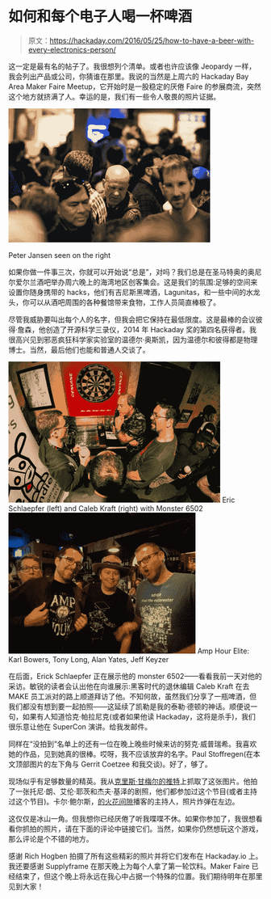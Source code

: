 # 如何和每个电子人喝一杯啤酒

> 原文：<https://hackaday.com/2016/05/25/how-to-have-a-beer-with-every-electronics-person/>

这一定是最有名的帖子了。我很想列个清单。或者也许应该像 Jeopardy 一样，我会列出产品或公司，你猜谁在那里。我说的当然是上周六的 Hackaday Bay Area Maker Faire Meetup，它开始时是一股稳定的厌倦 Faire 的参展商流，突然这个地方就挤满了人。幸运的是，我们有一些令人敬畏的照片证据。

![Peter Jansen seen on the right](img/91df29fef07b487e7f20b34c99d8d3db.png)

Peter Jansen seen on the right

如果你做一件事三次，你就可以开始说“总是”，对吗？我们总是在圣马特奥的奥尼尔爱尔兰酒吧举办周六晚上的海湾地区创客集会。这是我们的氛围:足够的空间来设置你随身携带的 hacks，他们有吉尼斯黑啤酒，Lagunitas，和一些中间的水龙头，你可以从酒吧周围的各种餐馆带来食物，工作人员简直棒极了。

尽管我威胁要叫出每个人的名字，但我会把它保持在最低限度。这是最棒的会议彼得·詹森，他创造了开源科学三录仪，2014 年 Hackaday 奖的第四名获得者。我很高兴见到邪恶疯狂科学家实验室的温德尔·奥斯凯，因为温德尔和彼得都是物理博士。当然，最后他们也能和普通人交谈了。

 [![Eric Schlaepfer (left) and Caleb Kraft (right) with Monster 6502](img/92c45692f7b25109e5e0b38c1373506c.png "2016-bamf-meetup-monster-6502-eric-schlaepfer-caleb-kraft")](https://hackaday.com/2016/05/25/how-to-have-a-beer-with-every-electronics-person/2016-bamf-meetup-monster-6502-eric-schlaepfer-caleb-kraft/) Eric Schlaepfer (left) and Caleb Kraft (right) with Monster 6502 [![Amp Hour Elite: Karl Bowers, Tony Long, Alan Yates, Jeff Keyzer](img/83a10b72dff706dbe0863766d21b0613.png "2016-bamf-meetup-amp-hour-elite")](https://hackaday.com/2016/05/25/how-to-have-a-beer-with-every-electronics-person/2016-bamf-meetup-amp-hour-elite/) Amp Hour Elite: Karl Bowers, Tony Long, Alan Yates, Jeff Keyzer

在后面，Erick Schlaepfer 正在展示他的 monster 6502——看看我前一天对他的采访。敏锐的读者会认出他在向谁展示:黑客时代的退休编辑 Caleb Kraft 在去 MAKE 员工派对的路上顺道拜访了他。不知何故，虽然我们分享了一瓶啤酒，但我们都没有想到要一起拍照——这延续了凯勒是我的泰勒·德顿的神话。顺便说一句，如果有人知道恰克·帕拉尼克(或者如果他读 Hackaday，这将是杀手)，我们很乐意让他在 SuperCon 演讲。给我发邮件。

同样在“没拍到”名单上的还有一位在晚上晚些时候来访的努克·威普瑞希。我喜欢她的作品，见到她真的很棒。哎呀，我不应该放弃的名字。Paul Stoffregen(在本文顶部图片的左下角与 Gerrit Coetzee 和我交谈)。好了，够了。

现场似乎有足够数量的精英。我从[克里斯·甘梅尔的推特](https://twitter.com/Chris_Gammell/status/734244632901521408)上抓取了这张图片。他拍了一张托尼·朗、艾伦·耶茨和杰夫·基泽的剧照，他们都参加过这个节目(或者主持过这个节目)。卡尔·鲍尔斯，[的火花间隙](http://thesparkgap.net/)播客的主持人，照片炸弹在左边。

这仅仅是冰山一角。但我想你已经厌倦了听我喋喋不休。如果你参加了，我很想看看你抓拍的照片，请在下面的评论中链接它们。当然，如果你仍然想玩这个游戏，那么评论是个不错的地方。

感谢 Rich Hogben 拍摄了所有这些精彩的照片并将它们发布在 Hackaday.io 上。我还要感谢 Supplyframe 在那天晚上为每个人拿了第一轮饮料。Maker Faire 已经结束了，但这个晚上将永远在我心中占据一个特殊的位置。我们期待明年在那里见到大家！